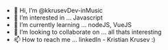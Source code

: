 - 👋 Hi, I’m @kkrusevDev-inMusic
- 👀 I’m interested in ... Javascript
- 🌱 I’m currently learning ... nodeJS, VueJS
- 💞️ I’m looking to collaborate on ... all thats interesting
- 📫 How to reach me ... linkedIn - Kristian Krusev :)

<!---
kkrusevDev-inMusic/kkrusevDev-inMusic is a ✨ special ✨ repository because its `README.md` (this file) appears on your GitHub profile.
You can click the Preview link to take a look at your changes.
--->
